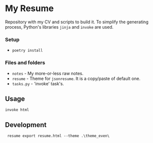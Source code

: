 # My Resume

Repository with my CV and scripts to build it.
To simplify the generating process, Python's libraries `jinja` and `invoke` are used.

### Setup

- `poetry install`

### Files and folders

- `notes` - My more-or-less raw notes.
- `resume` - Theme for `jsonresume`. It is a copy/paste of default one. 
- `tasks.py` - 'invoke' task's.


## Usage

```commandline
invoke html
```

## Development



```commandline
 resume export resume.html --theme .\theme_even\
```